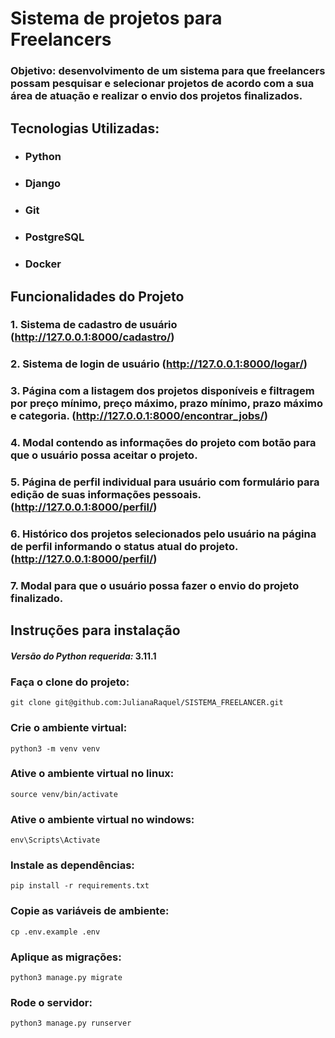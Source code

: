 # Sistema de projetos para Freelancers

### Objetivo: desenvolvimento de um sistema para que freelancers possam pesquisar e selecionar projetos de acordo com a sua área de atuação e realizar o envio dos  projetos finalizados.

## Tecnologias Utilizadas:
* ### Python
* ### Django
* ### Git
* ### PostgreSQL
* ### Docker

## Funcionalidades do Projeto

### 1. Sistema de cadastro de usuário (http://127.0.0.1:8000/cadastro/)
### 2. Sistema de login de usuário (http://127.0.0.1:8000/logar/)
### 3. Página com a listagem dos projetos disponíveis e filtragem por preço mínimo, preço máximo, prazo mínimo, prazo máximo e categoria. (http://127.0.0.1:8000/encontrar_jobs/)
### 4. Modal contendo as informações do projeto com botão para que o usuário possa aceitar o projeto.
### 5. Página de perfil individual para usuário com formulário para edição de suas informações pessoais. (http://127.0.0.1:8000/perfil/)
### 6. Histórico dos projetos selecionados pelo usuário na página de perfil informando o status atual do projeto. (http://127.0.0.1:8000/perfil/)
### 7. Modal para que o usuário possa fazer o envio do projeto finalizado. 

## Instruções para instalação

#### _Versão do Python requerida:_ 3.11.1

### Faça o clone do projeto:
```commandline
git clone git@github.com:JulianaRaquel/SISTEMA_FREELANCER.git
```

### Crie o ambiente virtual:
```commandline
python3 -m venv venv
```

### Ative o ambiente virtual no linux:
```commandline
source venv/bin/activate
```

### Ative o ambiente virtual no windows:
```commandline
env\Scripts\Activate
```

### Instale as dependências:
```commandline
pip install -r requirements.txt
```

### Copie as variáveis de ambiente:
```commandline
cp .env.example .env
```

### Aplique as migrações:
```commandline
python3 manage.py migrate
```

### Rode o servidor:
```commandline
python3 manage.py runserver
```

